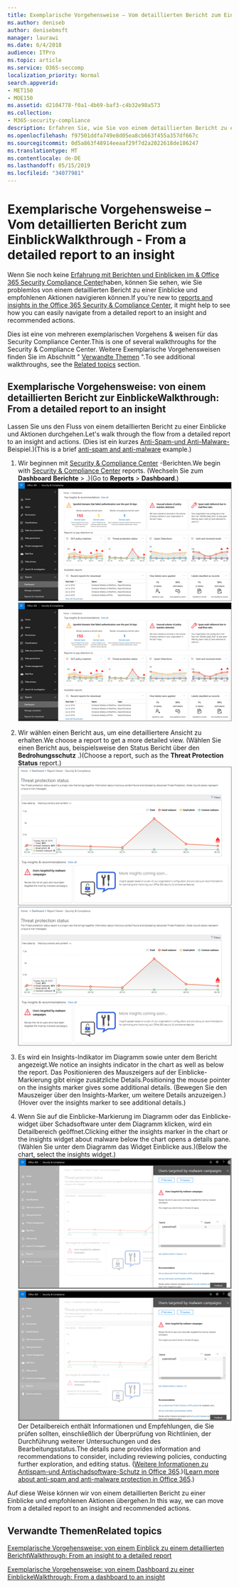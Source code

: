 ```yaml
---
title: Exemplarische Vorgehensweise – Vom detaillierten Bericht zum Einblick
ms.author: deniseb
author: denisebmsft
manager: laurawi
ms.date: 6/4/2018
audience: ITPro
ms.topic: article
ms.service: O365-seccomp
localization_priority: Normal
search.appverid:
- MET150
- MOE150
ms.assetid: d2104778-f0a1-4b69-baf3-c4b32e98a573
ms.collection:
- M365-security-compliance
description: Erfahren Sie, wie Sie von einem detaillierten Bericht zu einem Einblick mit empfohlenen Aktionen im Security &amp; Compliance Center übergehen können.
ms.openlocfilehash: f97501ddfa749e8d05ea8cb663f455a357df667c
ms.sourcegitcommit: 0d5a863f48914eeaaf29f7d2a2022618de186247
ms.translationtype: MT
ms.contentlocale: de-DE
ms.lasthandoff: 05/15/2019
ms.locfileid: "34077981"
---
```

# <a name="walkthrough---from-a-detailed-report-to-an-insight"></a><span data-ttu-id="168cd-103">Exemplarische Vorgehensweise – Vom detaillierten Bericht zum Einblick</span><span class="sxs-lookup"><span data-stu-id="168cd-103">Walkthrough - From a detailed report to an insight</span></span>

<span data-ttu-id="168cd-104">Wenn Sie noch keine [Erfahrung mit Berichten und Einblicken im &amp; Office 365 Security Compliance Center](reports-and-insights-in-security-and-compliance.md)haben, können Sie sehen, wie Sie problemlos von einem detaillierten Bericht zu einer Einblicke und empfohlenen Aktionen navigieren können.</span><span class="sxs-lookup"><span data-stu-id="168cd-104">If you're new to [reports and insights in the Office 365 Security &amp; Compliance Center](reports-and-insights-in-security-and-compliance.md), it might help to see how you can easily navigate from a detailed report to an insight and recommended actions.</span></span> 
  
<span data-ttu-id="168cd-105">Dies ist eine von mehreren exemplarischen Vorgehens &amp; weisen für das Security Compliance Center.</span><span class="sxs-lookup"><span data-stu-id="168cd-105">This is one of several walkthroughs for the Security &amp; Compliance Center.</span></span> <span data-ttu-id="168cd-106">Weitere Exemplarische Vorgehensweisen finden Sie im Abschnitt " [Verwandte Themen](#related-topics) ".</span><span class="sxs-lookup"><span data-stu-id="168cd-106">To see additional walkthroughs, see the [Related topics](#related-topics) section.</span></span> 
  
## <a name="walkthrough-from-a-detailed-report-to-an-insight"></a><span data-ttu-id="168cd-107">Exemplarische Vorgehensweise: von einem detaillierten Bericht zur Einblicke</span><span class="sxs-lookup"><span data-stu-id="168cd-107">Walkthrough: From a detailed report to an insight</span></span>

<span data-ttu-id="168cd-108">Lassen Sie uns den Fluss von einem detaillierten Bericht zu einer Einblicke und Aktionen durchgehen.</span><span class="sxs-lookup"><span data-stu-id="168cd-108">Let's walk through the flow from a detailed report to an insight and actions.</span></span> <span data-ttu-id="168cd-109">(Dies ist ein kurzes [Anti-Spam-und Anti-Malware-](anti-spam-and-anti-malware-protection.md) Beispiel.)</span><span class="sxs-lookup"><span data-stu-id="168cd-109">(This is a brief [anti-spam and anti-malware](anti-spam-and-anti-malware-protection.md) example.)</span></span> 
  
1. <span data-ttu-id="168cd-110">Wir beginnen mit [Security &amp; Compliance Center](https://protection.office.com) -Berichten.</span><span class="sxs-lookup"><span data-stu-id="168cd-110">We begin with [Security &amp; Compliance Center](https://protection.office.com) reports.</span></span> <span data-ttu-id="168cd-111">(Wechseln Sie zum **Dashboard** **Berichte** \> .)</span><span class="sxs-lookup"><span data-stu-id="168cd-111">(Go to **Reports** \> **Dashboard**.)</span></span> <br/><span data-ttu-id="168cd-112">![Wechseln Sie im &amp; Security Compliance Center zu Berichte \> -Dashboard](media/68f3bb7c-b4f7-4cca-904b-478643a93c94.png)</span><span class="sxs-lookup"><span data-stu-id="168cd-112">![In the Security &amp; Compliance Center, go to Reports \> Dashboard](media/68f3bb7c-b4f7-4cca-904b-478643a93c94.png)</span></span>
  
2. <span data-ttu-id="168cd-113">Wir wählen einen Bericht aus, um eine detailliertere Ansicht zu erhalten.</span><span class="sxs-lookup"><span data-stu-id="168cd-113">We choose a report to get a more detailed view.</span></span> <span data-ttu-id="168cd-114">(Wählen Sie einen Bericht aus, beispielsweise den Status Bericht über den **Bedrohungsschutz** .)</span><span class="sxs-lookup"><span data-stu-id="168cd-114">(Choose a report, such as the **Threat Protection Status** report.)</span></span><br/><span data-ttu-id="168cd-115">![Status Bericht zum Bedrohungsschutz mit Einblicken](media/f47d7dbd-816a-47ba-b8db-53919fbed192.png)</span><span class="sxs-lookup"><span data-stu-id="168cd-115">![Threat Protection Status report showing insights](media/f47d7dbd-816a-47ba-b8db-53919fbed192.png)</span></span>
  
3. <span data-ttu-id="168cd-116">Es wird ein Insights-Indikator im Diagramm sowie unter dem Bericht angezeigt.</span><span class="sxs-lookup"><span data-stu-id="168cd-116">We notice an insights indicator in the chart as well as below the report.</span></span> <span data-ttu-id="168cd-117">Das Positionieren des Mauszeigers auf der Einblicke-Markierung gibt einige zusätzliche Details.</span><span class="sxs-lookup"><span data-stu-id="168cd-117">Positioning the mouse pointer on the insights marker gives some additional details.</span></span> <span data-ttu-id="168cd-118">(Bewegen Sie den Mauszeiger über den Insights-Marker, um weitere Details anzuzeigen.)</span><span class="sxs-lookup"><span data-stu-id="168cd-118">(Hover over the insights marker to see additional details.)</span></span>
    
4. <span data-ttu-id="168cd-119">Wenn Sie auf die Einblicke-Markierung im Diagramm oder das Einblicke-widget über Schadsoftware unter dem Diagramm klicken, wird ein Detailbereich geöffnet.</span><span class="sxs-lookup"><span data-stu-id="168cd-119">Clicking either the insights marker in the chart or the insights widget about malware below the chart opens a details pane.</span></span> <span data-ttu-id="168cd-120">(Wählen Sie unter dem Diagramm das Widget Einblicke aus.)</span><span class="sxs-lookup"><span data-stu-id="168cd-120">(Below the chart, select the insights widget.)</span></span><br/><span data-ttu-id="168cd-121">![Details für Einblicke in die Schadsoftware](media/2c8bccc5-ca4e-4bb9-ad4c-55fcee0535b7.png)</span><span class="sxs-lookup"><span data-stu-id="168cd-121">![Details for insights about malware](media/2c8bccc5-ca4e-4bb9-ad4c-55fcee0535b7.png)</span></span><br/><span data-ttu-id="168cd-122">Der Detailbereich enthält Informationen und Empfehlungen, die Sie prüfen sollten, einschließlich der Überprüfung von Richtlinien, der Durchführung weiterer Untersuchungen und des Bearbeitungsstatus.</span><span class="sxs-lookup"><span data-stu-id="168cd-122">The details pane provides information and recommendations to consider, including reviewing policies, conducting further exploration, and editing status.</span></span> <span data-ttu-id="168cd-123">([Weitere Informationen zu Antispam-und Antischadsoftware-Schutz in Office 365](anti-spam-and-anti-malware-protection.md).)</span><span class="sxs-lookup"><span data-stu-id="168cd-123">([Learn more about anti-spam and anti-malware protection in Office 365](anti-spam-and-anti-malware-protection.md).)</span></span>
    
<span data-ttu-id="168cd-124">Auf diese Weise können wir von einem detaillierten Bericht zu einer Einblicke und empfohlenen Aktionen übergehen.</span><span class="sxs-lookup"><span data-stu-id="168cd-124">In this way, we can move from a detailed report to an insight and recommended actions.</span></span> 
  
## <a name="related-topics"></a><span data-ttu-id="168cd-125">Verwandte Themen</span><span class="sxs-lookup"><span data-stu-id="168cd-125">Related topics</span></span>

[<span data-ttu-id="168cd-126">Exemplarische Vorgehensweise: von einem Einblick zu einem detaillierten Bericht</span><span class="sxs-lookup"><span data-stu-id="168cd-126">Walkthrough: From an insight to a detailed report</span></span>](from-an-insight-to-a-detailed-report.md)
  
[<span data-ttu-id="168cd-127">Exemplarische Vorgehensweise: von einem Dashboard zu einer Einblicke</span><span class="sxs-lookup"><span data-stu-id="168cd-127">Walkthrough: From a dashboard to an insight</span></span>](from-a-dashboard-to-an-insight.md)
  

